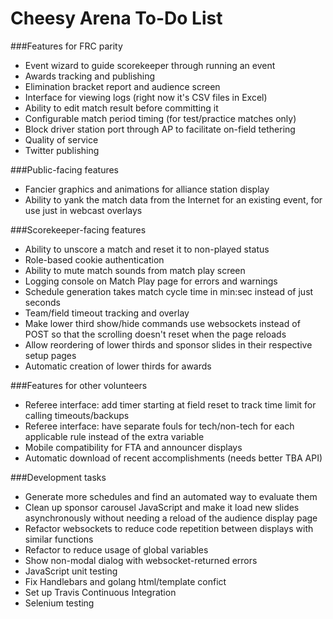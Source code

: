 Cheesy Arena To-Do List
=======================

###Features for FRC parity
* Event wizard to guide scorekeeper through running an event
* Awards tracking and publishing
* Elimination bracket report and audience screen
* Interface for viewing logs (right now it's CSV files in Excel)
* Ability to edit match result before committing it
* Configurable match period timing (for test/practice matches only)
* Block driver station port through AP to facilitate on-field tethering
* Quality of service
* Twitter publishing

###Public-facing features
* Fancier graphics and animations for alliance station display
* Ability to yank the match data from the Internet for an existing event, for use just in webcast overlays

###Scorekeeper-facing features
* Ability to unscore a match and reset it to non-played status
* Role-based cookie authentication
* Ability to mute match sounds from match play screen
* Logging console on Match Play page for errors and warnings
* Schedule generation takes match cycle time in min:sec instead of just seconds
* Team/field timeout tracking and overlay
* Make lower third show/hide commands use websockets instead of POST so that the scrolling doesn't reset when the page reloads
* Allow reordering of lower thirds and sponsor slides in their respective setup pages
* Automatic creation of lower thirds for awards

###Features for other volunteers
* Referee interface: add timer starting at field reset to track time limit for calling timeouts/backups
* Referee interface: have separate fouls for tech/non-tech for each applicable rule instead of the extra variable
* Mobile compatibility for FTA and announcer displays
* Automatic download of recent accomplishments (needs better TBA API)

###Development tasks
* Generate more schedules and find an automated way to evaluate them
* Clean up sponsor carousel JavaScript and make it load new slides asynchronously without needing a reload of the audience display page
* Refactor websockets to reduce code repetition between displays with similar functions
* Refactor to reduce usage of global variables
* Show non-modal dialog with websocket-returned errors
* JavaScript unit testing
* Fix Handlebars and golang html/template confict
* Set up Travis Continuous Integration
* Selenium testing
